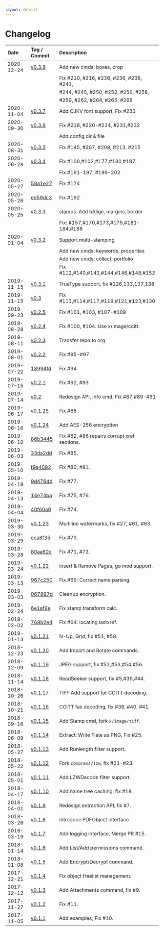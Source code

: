 ```yaml
---
layout: default
---
```


# Changelog

| Date      | Tag / Commit                                                                                | Description  
|:----------|:--------------------------------------------------------------------------------------------|:------------------------------
|2020-12-24 | [v0.3.8](https://github.com/pdfcpu/pdfcpu/releases/tag/v0.3.8)                              | Add new cmds: boxes, crop
|           |                                                                                             | Fix #210, #216, #236, #236, #238, #241,
|           |                                                                                             | #244, #245, #250, #252, #256, #258,
|           |                                                                                             | #259, #262, #264, #265, #268
|2020-11-04 | [v0.3.7](https://github.com/pdfcpu/pdfcpu/releases/tag/v0.3.7)                              | Add CJKV font support, Fix #233
|2020-09-30 | [v0.3.6](https://github.com/pdfcpu/pdfcpu/releases/tag/v0.3.6)                              | Fix #218, #220-#224, #231,#232
|           |                                                                                             | Add config dir & file
|2020-08-31 | [v0.3.5](https://github.com/pdfcpu/pdfcpu/releases/tag/v0.3.5)                              | Fix #145, #207, #208, #213, #215
|2020-06-28 | [v0.3.4](https://github.com/pdfcpu/pdfcpu/releases/tag/v0.3.4)                              | Fix #100,#102,#177,#180,#187,
|           |                                                                                             | Fix #191-197, #199-202
|2020-05-27 | [58a1e27](https://github.com/pdfcpu/pdfcpu/commit/58a1e278d00ee588f6e00b5b74f1fa965c5ce889) | Fix #174
|2020-05-26 | [ed59dc3](https://github.com/pdfcpu/pdfcpu/commit/ed59dc35b4f5f7051141d5c11d4e887d453daa58) | Fix #192
|2020-05-25 | [v0.3.3](https://github.com/pdfcpu/pdfcpu/releases/tag/v0.3.3)                              | stamps: Add hAlign, margins, border
|           |                                                                                             | Fix: #157,#170,#173,#175,#181-184,#188
|2020-01-04 | [v0.3.2](https://github.com/pdfcpu/pdfcpu/releases/tag/v0.3.2)                              | Support multi-stamping
|           |                                                                                             | Add new cmds: keywords, properties
|           |                                                                                             | Add new cmds: collect, portfolio
|           |                                                                                             | Fix #112,#140,#143,#144,#146,#148,#152
|2019-11-15 | [v0.3.1](https://github.com/pdfcpu/pdfcpu/releases/tag/v0.3.1)                              | TrueType support, fix #126,133,137,138
|2019-11-15 | [v0.3](https://github.com/pdfcpu/pdfcpu/releases/tag/v0.3)                                  | Fix #113,#114,#117,#119,#121,#123,#130
|2019-09-23 | [v0.2.5](https://github.com/pdfcpu/pdfcpu/releases/tag/v0.2.5)                              | Fix #101, #103, #107-#109
|2019-08-28 | [v0.2.4](https://github.com/pdfcpu/pdfcpu/releases/tag/v0.2.4)                              | Fix #100, #104. Use x/image/ccitt.
|2019-08-11 | [v0.2.3](https://github.com/pdfcpu/pdfcpu/releases/tag/v0.2.3)                              | Transfer repo to org
|2019-08-01 | [v0.2.2](https://github.com/pdfcpu/pdfcpu/releases/tag/v0.2.2)                              | Fix #95-#97
|2019-07-22 | [18994fd](https://github.com/pdfcpu/pdfcpu/commit/18994fd6776f425631cc195b28db99fd91d7c76f) | Fix #94
|2019-07-15 | [v0.2.1](https://github.com/pdfcpu/pdfcpu/releases/tag/v0.2.1)                              | Fix #92, #93
|2019-07-14 | [v0.2](https://github.com/pdfcpu/pdfcpu/releases/tag/v0.2)                                  | Redesign API, info cmd, Fix #87,#89-#91
|2019-06-17 | [v0.1.25](https://github.com/pdfcpu/pdfcpu/releases/tag/v0.1.25)                            | Fix #88
|2019-06-16 | [v0.1.24](https://github.com/pdfcpu/pdfcpu/releases/tag/v0.1.24)                            | Add AES-256 encryption
|2019-06-10 | [86b3445](https://github.com/pdfcpu/pdfcpu/commit/86b344515ab4f12e80ea26f3c0e519e28047274f) | Fix #82, #86 repairs corrupt xref sections.
|2019-06-03 | [33da2dd](https://github.com/pdfcpu/pdfcpu/commit/33da2ddb3686ab98567f1abefbc62e8d15ed2720) | Fix #85.
|2019-05-10 | [f9a4092](https://github.com/pdfcpu/pdfcpu/commit/f9a4092442562289304485a9d0867be7e29a8084) | Fix #80, #81.
|2019-04-19 | [9d476dd](https://github.com/pdfcpu/pdfcpu/commit/9d476ddd92a1ed83f384f8da076ef8b5d242dc3c) | Fix #77.
|2019-04-13 | [14e74ba](https://github.com/pdfcpu/pdfcpu/commit/14e74ba2c2ebe2ade2aa4c8506c5e9cec2a5fbd8) | Fix #75, #76.
|2019-04-04 | [40f60a0](https://github.com/pdfcpu/pdfcpu/commit/40f60a0a25c5359e3d44c06138404079ae272622) | Fix #74.
|2019-03-30 | [v0.1.23](https://github.com/pdfcpu/pdfcpu/releases/tag/v0.1.23)                            | Multiline watermarks, fix #27, #61, #63.
|2019-03-29 | [eca8f35](https://github.com/pdfcpu/pdfcpu/commit/eca8f35ebe5f99da5862212e050824680f23016f) | Fix #73.
|2019-03-28 | [80aa62c](https://github.com/pdfcpu/pdfcpu/commit/80aa62c9dd3076f631a9f903cb7c9779d40fd3db) | Fix #71, #72.
|2019-03-24 | [v0.1.22](https://github.com/pdfcpu/pdfcpu/releases/tag/v0.1.22)                            | Insert & Remove Pages, go mod support.
|2019-03-13 | [967c250](https://github.com/pdfcpu/pdfcpu/commit/967c250e0cdf31441df1c79562a00a8df3ab4a52) | Fix #69: Correct name parsing.
|2019-03-03 | [067897d](https://github.com/pdfcpu/pdfcpu/commit/067897de8ea2ff18ef6a86bf7b2da43f264c0991) | Cleanup encryption.
|2019-02-24 | [6e1af9e](https://github.com/pdfcpu/pdfcpu/commit/6e1af9ed3b76f0306a469ed50e64e737c9f752f7) | Fix stamp transform calc.
|2019-02-02 | [769b2e4](https://github.com/pdfcpu/pdfcpu/commit/769b2e488b07ebcc0cd4f33c651bed67d03db84e) | Fix #64: locating lastxref.
|2019-01-13 | [v0.1.21](https://github.com/pdfcpu/pdfcpu/releases/tag/v0.1.21) | N-Up, Grid, fix #51, #58.
|2018-12-23 | [v0.1.20](https://github.com/pdfcpu/pdfcpu/releases/tag/v0.1.20) | Add Import and Rotate commands.
|2018-12-09 | [v0.1.19](https://github.com/pdfcpu/pdfcpu/releases/tag/v0.1.19) | JPEG support, fix #52,#53,#54,#56.
|2018-11-14 | [v0.1.18](https://github.com/pdfcpu/pdfcpu/releases/tag/v0.1.18) | ReadSeeker support, fix #5,#39,#44.
|2018-10-26 | [v0.1.17](https://github.com/pdfcpu/pdfcpu/releases/tag/v0.1.17) | TIFF Add support for CCITT decoding.
|2018-10-21 | [v0.1.16](https://github.com/pdfcpu/pdfcpu/releases/tag/v0.1.16) | CCITT fax decoding, fix #38, #40, #41.
|2018-09-16 | [v0.1.15](https://github.com/pdfcpu/pdfcpu/releases/tag/0.1.15)  | Add Stamp cmd, fork `x/image/tiff`.
|2018-06-09 | [v0.1.14](https://github.com/pdfcpu/pdfcpu/releases/tag/v0.1.14) | Extract: Write Flate as PNG, Fix #25.
|2018-05-27 | [v0.1.13](https://github.com/pdfcpu/pdfcpu/releases/tag/v0.1.13) | Add Runlength filter support.
|2018-05-22 | [v0.1.12](https://github.com/pdfcpu/pdfcpu/releases/tag/v0.1.12) | Fork `compress/lzw`, fix #21-#23.
|2018-05-01 | [v0.1.11](https://github.com/pdfcpu/pdfcpu/releases/tag/v0.1.11) | Add LZWDecode filter support.
|2018-04-17 | [v0.1.10](https://github.com/pdfcpu/pdfcpu/releases/tag/v0.1.10) | Add name tree caching, fix #18.
|2018-04-01 | [v0.1.9](https://github.com/pdfcpu/pdfcpu/releases/tag/v0.1.9)   | Redesign extraction API, fix #7.
|2018-03-26 | [v0.1.8](https://github.com/pdfcpu/pdfcpu/releases/tag/v0.1.8)   | Introduce PDFObject interface.
|2018-03-19 | [v0.1.7](https://github.com/pdfcpu/pdfcpu/releases/tag/v0.1.7)   | Add logging interface, Merge PR #15.
|2018-01-14 | [v0.1.6](https://github.com/pdfcpu/pdfcpu/releases/tag/v0.1.6)   | Add List/Add permissions command.
|2018-01-08 | [v0.1.5](https://github.com/pdfcpu/pdfcpu/releases/tag/v0.1.5)   | Add Encrypt/Decrypt command.
|2017-12-21 | [v0.1.4](https://github.com/pdfcpu/pdfcpu/releases/tag/v0.1.4)   | Fix object freelist management.
|2017-12-12 | [v0.1.3](https://github.com/pdfcpu/pdfcpu/releases/tag/v0.1.3)   | Add Attachments command, fix #9.
|2017-11-27 | [v0.1.2](https://github.com/pdfcpu/pdfcpu/releases/tag/v0.1.2)   | Fix #11.
|2017-11-05 | [v0.1.1](https://github.com/pdfcpu/pdfcpu/releases/tag/v0.1.1)   | Add examples, Fix #10.
